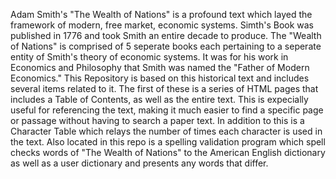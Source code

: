 Adam Smith's "The Wealth of Nations" is a profound text which layed the framework of modern, free market, economic systems. Simth's Book  was published in 1776 and took Smith an entire decade to produce. The "Wealth of Nations" is comprised of 5 seperate books each pertaining to a seperate entity of Smith's theory of economic systems. It was for his work in Economics and Philosophy that Smith was named the "Father of Modern Economics." 
This Repository is based on this historical text and includes several items related to it. The first of these is a series of HTML pages that includes a Table of Contents, as well as the entire text. This is expecially useful for referencing the text, making it much easier to find a specific page or passage without having to search a paper text. In addition to this is a Character Table which relays the number of times each character is used in the text. Also located in this repo is a spelling validation program which spell checks words of "The Wealth of Nations" to the American English dictionary as well as a user dictionary and presents any words that differ. 
